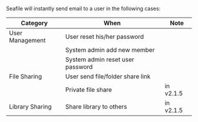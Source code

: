 Seafile will instantly send email to a user in the following cases:

| Category | When | Note |
|----------|------|------|
| User Management | User reset his/her password     |
|                 | System admin add new member      |
|                 | System admin reset user password | |
| File Sharing    | User send file/folder share link | |
|                 | Private file share | in v2.1.5 |
| Library Sharing | Share library to others | in v2.1.5
